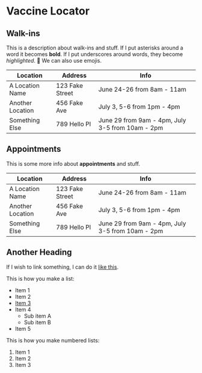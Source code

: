 # Vaccine Locator

## Walk-ins

This is a description about walk-ins and stuff. If I put asterisks around a word it becomes **bold**. If I put underscores around words, they become _highlighted_. 📍 We can also use emojis.

Location | Address | Info
--- | --- | ---
A Location Name | 123 Fake Street | June 24-26 from 8am - 11am
Another Location | 456 Fake Ave | July 3, 5-6 from 1pm - 4pm
Something Else | 789 Hello Pl | June 29 from 9am - 4pm, July 3-5 from 10am - 2pm


## Appointments

This is some more info about **appointments** and stuff.

Location | Address | Info
--- | --- | ---
A Location Name | 123 Fake Street | June 24-26 from 8am - 11am
Another Location | 456 Fake Ave | July 3, 5-6 from 1pm - 4pm
Something Else | 789 Hello Pl | June 29 from 9am - 4pm, July 3-5 from 10am - 2pm

## Another Heading

If I wish to link something, I can do it [like this](https://somesite.com/something/stuff/).

This is how you make a list:

- Item 1
- Item 2
- [Item 3](https://somesite.com/something/stuff/)
- Item 4
  - Sub item A
  - Sub item B
- Item 5

This is how you make numbered lists:

1. Item 1
2. Item 2
3. Item 3


